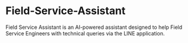 # Field-Service-Assistant
Field Service Assistant is an AI-powered assistant designed to help Field Service Engineers with technical queries via the LINE application.
